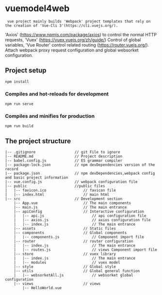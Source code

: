 # vuemodel4web

     vue project mainly builds 'Webpack' project templates that rely on the creation of 'Vue-Cli 3'(https://cli.vuejs.org/).
'Axios' (https://www.npmjs.com/package/axios) to control the normal HTTP requests, 'Vuex' (https://vuex.vuejs.org/zh/guide/)
Control of global variables, 'Vue Router' control related routing (https://router.vuejs.org/). Attach webpack proxy request configuration and global websorket configuration.

## Project setup
```
npm install
```

### Compiles and hot-reloads for development
```
npm run serve
```

### Compiles and minifies for production
```
npm run build
```

## The project structure

    |-- .gitignore                  // git File to ignore
    |-- README.md                   // Project description
    |-- babel.config.js             // ES grammar compiler
    |-- package-lock.json           // npm devDependencies version of the record
    |-- package.json                // npm devDependencies,webpack config and basic project information
    |-- vue.config.js               // webpack configuration file
    |-- public                      //public files
    |   |-- favicon.ico                 // favicon file
    |   |-- index.html                  // main html
    |-- src                         // Development section  
        |-- App.vue                     // The main components
        |-- main.js                     // The main entrance
        |-- apiConfig                   // Interactive configuration
        |   |-- api.js                      // api configuration file
        |   |-- axios.js                    // axios configuration file
        |   |-- index.js                    // The main entrance
        |-- assets                      // Static files
        |-- components                  // Global components
        |   |-- components.js               // Component import file
        |-- router                      // router configuration
        |   |-- index.js                    // The main entrance
        |   |-- routes.js                   // views Component import file
        |-- store                       // vuex library
        |   |-- index.js                    // The main entrance
        |   |-- modules                     // vuex model
        |-- style                       // Global style
        |-- utils                       // Global general function
        |   |-- websorketAll.js             // websorket global configuration
        |-- views                       // views
            |-- HelloWorld.vue
